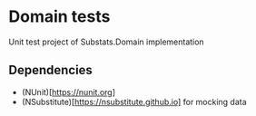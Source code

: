 # Domain tests

Unit test project of Substats.Domain implementation

## Dependencies
- (NUnit)[https://nunit.org]
- (NSubstitute)[https://nsubstitute.github.io] for mocking data